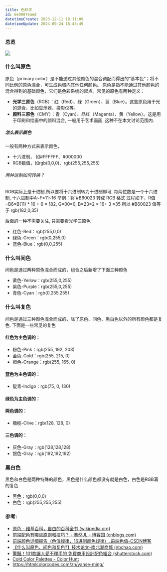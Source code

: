 ```yaml
---
title: 色彩学
id: 6e9087eaed
datetimeCreate: 2023-12-11 18:11:09
datetimeUpdate: 2024-09-24 18:45:49
---
```

### 总览
![](https://img.nbchao.com/upload/editor/image/20160608/1465347322900083231.jpg)
### 什么叫原色
原色（primary color）是不能透过其他颜色的混合调配而得出的“基本色”；将不同比例的原色混合，可生成色域内其他任何颜色。
原色是指不能通过其他颜色的混合得到的基础颜色，它们是色彩系统的起点。常见的原色有两种定义：
- **光学三原色**（RGB）：红（Red）、绿（Green）、蓝（Blue）。这些原色用于光的混合，比如显示器、投影仪等。
- **颜料三原色**（CMY）：青（Cyan）、品红（Magenta）、黄（Yellow）。这是用于印刷和绘画中的颜料混合, 一般用于艺术画画, 这种不在本文讨论范围内.
##### 怎么表示颜色
一般有两种方式来表示颜色，
- 十六进制， 如#FFFFFF、#000000
- RGB数值，如rgb(0,0,0)、rgb(255,255,255)
###### 两种进制如何转换？
RGB实际上是十进制,所以要将十六进制转为十进制即可, 每两位数是一个十六进制, 十六进制中A~F=11~16
举例：将 #B60023 转成 RGB 格式
过程如下，R值=B6=B(11) * 16 + 6 = 182, G=00=0, B=23=2 * 16+ 3 =35
所以 #B60023 值等于 rgb(182,0,35)

后面的一种不需要关注, 只需要看光学三原色
- 红色-Red：rgb(255,0,0)
- 绿色-Green：rgb(0,255,0)
- 蓝色-Blue：rgb(0,0,255)

### 什么叫间色
间色是通过两种原色混合而成的，组合之后新增了下面三种颜色

- 黄色-Yellow：rgb(255,0,255)
- 紫色-Purple：rgb(255,0,255)
- 青色-Cyan：rgb(0,255,255)

### 什么叫复色
间色是通过三种颜色混合而成的，除了原色、间色、黑白色以外的所有颜色都是复色.
下面是一些常见的复色
#### 红色为主色调的：
- 粉色-Pink：rgb(255, 192, 203)
- 金色-Gold：rgb(255, 215, 0)
- 橙色-Orange：rgb(255, 165, 0)
#### 蓝色为主色调的：
- 靛青-Indigo：rgb(75, 0, 130)

#### 绿色为主色调的：

#### 两色调的：
- 橄榄-Olive：rgb(128, 128, 0)

#### 三色调的：
- 灰色-Gray：rgb(128,128,128)
- 银色-Gray：rgb(192,192,192)

### 黑白色
黑色和白色是两种特殊的颜色，黑色是什么颜色都没有就是白色，白色是RGB满的复色
- 黑色：rgb(0,0,0)
- 白色：rgb(255,255,255)
### 参考:
- [原色 - 维基百科，自由的百科全书 (wikipedia.org)](https://zh.wikipedia.org/wiki/%E5%8E%9F%E8%89%B2)
- [前端配色有哪些原则和技巧？ - 蓦然JL - 博客园 (cnblogs.com)](https://www.cnblogs.com/moranjl/articles/16567046.html)
- [前端颜色详细报告（色值规律，16进制颜色规律）_前端色值-CSDN博客](https://blog.csdn.net/weixin_39921970/article/details/124579300)
- [【什么叫原色、间色和复色?】技术论文-南北潮商城 (nbchao.com)](https://www.nbchao.com/k/753/)
- [驚豔！101款讓人愛不釋手的 免費商用設計配色組合 (shutterstock.com)](https://www.shutterstock.com/zh-Hant/blog/101-free-color-combinations-design-inspiration)
- [Cold Color Palettes - Color Hunt](https://colorhunt.co/palettes/cold)
- https://htmlcolorcodes.com/zh/yanse-ming/